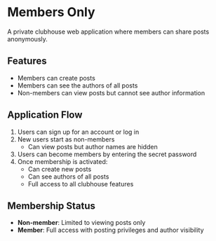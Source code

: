 # Members Only

A private clubhouse web application where members can share posts anonymously.

## Features
- Members can create posts
- Members can see the authors of all posts
- Non-members can view posts but cannot see author information

## Application Flow
1. Users can sign up for an account or log in
2. New users start as non-members
   - Can view posts but author names are hidden
3. Users can become members by entering the secret password
4. Once membership is activated:
   - Can create new posts
   - Can see authors of all posts
   - Full access to all clubhouse features

## Membership Status
- **Non-member**: Limited to viewing posts only
- **Member**: Full access with posting privileges and author visibility